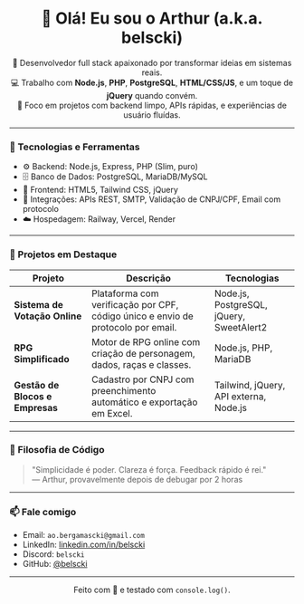 <h1 align="center">👋 Olá! Eu sou o Arthur (a.k.a. belscki)</h1>

<p align="center">
  🧠 Desenvolvedor full stack apaixonado por transformar ideias em sistemas reais.<br>
  💻 Trabalho com <strong>Node.js</strong>, <strong>PHP</strong>, <strong>PostgreSQL</strong>, <strong>HTML/CSS/JS</strong>, e um toque de <strong>jQuery</strong> quando convém.<br>
  🚀 Foco em projetos com backend limpo, APIs rápidas, e experiências de usuário fluídas.
</p>

---

### 🧰 Tecnologias e Ferramentas

- ⚙️ Backend: Node.js, Express, PHP (Slim, puro)
- 🗄️ Banco de Dados: PostgreSQL, MariaDB/MySQL
- 🎨 Frontend: HTML5, Tailwind CSS, jQuery
- 📡 Integrações: APIs REST, SMTP, Validação de CNPJ/CPF, Email com protocolo
- ☁️ Hospedagem: Railway, Vercel, Render

---

### 📌 Projetos em Destaque

| Projeto | Descrição | Tecnologias |
|--------|-----------|-------------|
| **Sistema de Votação Online** | Plataforma com verificação por CPF, código único e envio de protocolo por email. | Node.js, PostgreSQL, jQuery, SweetAlert2 |
| **RPG Simplificado** | Motor de RPG online com criação de personagem, dados, raças e classes. | Node.js, PHP, MariaDB |
| **Gestão de Blocos e Empresas** | Cadastro por CNPJ com preenchimento automático e exportação em Excel. | Tailwind, jQuery, API externa, Node.js |

---

### 🧠 Filosofia de Código

> "Simplicidade é poder. Clareza é força. Feedback rápido é rei."  
> — Arthur, provavelmente depois de debugar por 2 horas

---

### 📫 Fale comigo

- Email: `ao.bergamascki@gmail.com`  
- LinkedIn: [linkedin.com/in/belscki](https://www.linkedin.com/in/arthur-bergamascki-7bba7b2aa/)  
- Discord: `belscki`  
- GitHub: [@belscki](https://github.com/Belscki)

---

<p align="center">
  Feito com 💙 e testado com <code>console.log()</code>.
</p>
